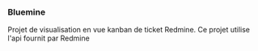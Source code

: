 ### Bluemine

Projet de visualisation en vue kanban de ticket Redmine. Ce projet utilise l'api fournit par Redmine

